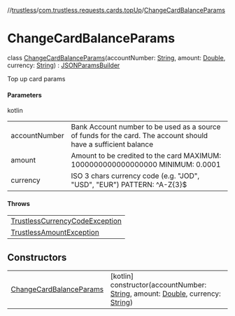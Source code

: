 //[trustless](../../../index.md)/[com.trustless.requests.cards.topUp](../index.md)/[ChangeCardBalanceParams](index.md)

# ChangeCardBalanceParams

class [ChangeCardBalanceParams](index.md)(accountNumber: [String](https://kotlinlang.org/api/latest/jvm/stdlib/kotlin/-string/index.html), amount: [Double](https://kotlinlang.org/api/latest/jvm/stdlib/kotlin/-double/index.html), currency: [String](https://kotlinlang.org/api/latest/jvm/stdlib/kotlin/-string/index.html)) : [JSONParamsBuilder](../../com.trustless.params/-j-s-o-n-params-builder/index.md)

Top up card params

#### Parameters

kotlin

| | |
|---|---|
| accountNumber | Bank Account number to be used as a source of funds for the card. The account should have a sufficient balance |
| amount | Amount to be credited to the card MAXIMUM: 1000000000000000000 MINIMUM: 0.0001 |
| currency | ISO 3 chars currency code (e.g. &quot;JOD&quot;, &quot;USD&quot;, &quot;EUR&quot;) PATTERN: ^A-Z{3}$ |

#### Throws

| |
|---|
| [TrustlessCurrencyCodeException](../../com.trustless.exceptions/-trustless-currency-code-exception/index.md) |
| [TrustlessAmountException](../../com.trustless.exceptions/-trustless-amount-exception/index.md) |

## Constructors

| | |
|---|---|
| [ChangeCardBalanceParams](-change-card-balance-params.md) | [kotlin]<br>constructor(accountNumber: [String](https://kotlinlang.org/api/latest/jvm/stdlib/kotlin/-string/index.html), amount: [Double](https://kotlinlang.org/api/latest/jvm/stdlib/kotlin/-double/index.html), currency: [String](https://kotlinlang.org/api/latest/jvm/stdlib/kotlin/-string/index.html)) |
